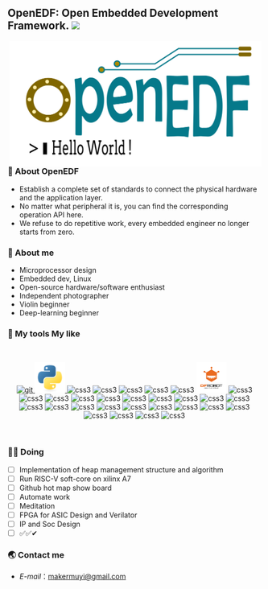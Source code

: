 ## OpenEDF: Open Embedded Development Framework. <img src="https://github.com/rajput2107/rajput2107/blob/master/Assets/Developer.gif" width="64px"/> 
<img src="https://github.com/OpenEDF/openedf/blob/master/matrial/logo/OpenEDF.png" min-width="500px" max-width="500px" width="500px" align="right" alt="OpenEDF logo">

### 🌄 About OpenEDF
- Establish a complete set of  standards to connect the physical hardware and the application layer.
- No matter what peripheral it is, you can find the corresponding operation API here.
- We refuse to do repetitive work, every embedded engineer no longer starts from zero.

### 👦 About me
- Microprocessor design 
- Embedded dev, Linux
- Open-source hardware/software enthusiast
- Independent photographer
- Violin beginner
- Deep-learning beginner

### 🚀 My tools My like
<br>
<p align="center" margin="100px">
<a href="https://git-scm.com/" target="_blank"> <img src="https://www.vectorlogo.zone/logos/git-scm/git-scm-icon.svg" alt="git" width="60" height="60"/> </a>
<a href="https://docs.python.org/3/" target="_blank"> <img src="https://raw.githubusercontent.com/devicons/devicon/master/icons/python/python-original.svg" alt="nodejs" padding="10px" width="60" height="60"/> </a>
<img src="https://www.vectorlogo.zone/logos/linux/linux-icon.svg" alt="css3" padding="10px"  width="60" height="60"/>
<img src="https://www.vectorlogo.zone/logos/getpostman/getpostman-icon.svg" alt="css3" padding="10px" width="60" height="60"/>
<img src="https://www.vectorlogo.zone/logos/arduino/arduino-icon.svg" alt="css3" padding="10px" width="60" height="60"/>
<img src="https://logodix.com/logo/1589425.gif" alt="css3" padding="10px" width="70" height="60"/>
<img src="https://beagleboard.org/static/images/logos/logo/beagleboard-embedded/beaglebaord-embedded.svg" alt="css3" padding="10px" width="60" height="60"/> 
<img src="https://github.com/OpenEDF/openedf/blob/master/matrial/like-logo/dfrobot.png" alt="css3" padding="10px" width="60" height="60"/>
<img src="https://www.vectorlogo.zone/logos/gnu/gnu-icon.svg" alt="css3" padding="10px" width="60" height="60"/>
<img src="https://upload.wikimedia.org/wikipedia/commons/f/fd/Open-source-hardware-logo.svg" alt="css3" padding="10px" width="60" height="60"/>
<img src="https://llvm.org/img/DragonMedium.png" alt="css3" padding="10px" width="60" height="60"/>
<img src="https://www.vectorlogo.zone/logos/opencv/opencv-icon.svg" alt="css3" padding="10px" width="60" height="60"/>
<img src="https://www.vectorlogo.zone/logos/raspberrypi/raspberrypi-icon.svg" alt="css3" padding="10px" width="60" height="60"/>
<img src="https://upload.wikimedia.org/wikipedia/commons/9/9a/RISC-V-logo.svg" alt="css3" padding="10px" width="120" height="60"/>
<img src="https://www.vectorlogo.zone/logos/github/github-icon.svg" alt="css3" padding="10px" width="60" height="60"/>
<img src="https://www.vectorlogo.zone/logos/nvidia/nvidia-icon.svg" alt="css3" padding="10px" width="60" height="60"/>
<img src="https://www.vectorlogo.zone/logos/tensorflow/tensorflow-icon.svg" alt="css3" padding="10px" width="60" height="60"/>
<img src="https://www.vectorlogo.zone/logos/ubuntu/ubuntu-icon.svg" alt="css3" padding="10px" width="60" height="60"/>
<img src="https://www.vectorlogo.zone/logos/vim/vim-icon.svg" alt="css3" padding="10px" width="60" height="60"/>
<img src="https://www.vectorlogo.zone/logos/nasa/nasa-icon.svg" alt="css3" padding="10px" width="60" height="60"/>
<img src="https://www.vectorlogo.zone/logos/particleio/particleio-icon.svg" alt="css3" padding="10px" width="60" height="60"/>
<img src="https://www.vectorlogo.zone/logos/visualstudio_code/visualstudio_code-icon.svg" alt="css3" padding="10px" width="60" height="60"/>
<img src="https://www.vectorlogo.zone/logos/wikipedia/wikipedia-icon.svg" alt="css3" padding="10px" width="60" height="60"/>
<img src="https://www.vectorlogo.zone/logos/cmake/cmake-icon.svg" alt="css3" padding="10px" width="60" height="60"/>
<img src="https://www.vectorlogo.zone/logos/jupyter/jupyter-icon.svg" alt="css3" padding="10px" width="60" height="60"/>
<img src="https://www.vectorlogo.zone/logos/onnxai/onnxai-icon.svg" alt="css3" padding="10px" width="60" height="60"/>
<img src="https://www.vectorlogo.zone/logos/oreilly/oreilly-icon.svg" alt="css3" padding="10px" width="60" height="60"/>
<img src="https://upload.wikimedia.org/wikipedia/commons/c/cb/Processing_2021_logo.svg" alt="css3" padding="10px" width="60" height="60"/>
<img src="https://upload.wikimedia.org/wikipedia/commons/e/e3/SCons.png" alt="css3" padding="10px" width="150" height="60"/>
<img src="https://upload.wikimedia.org/wikipedia/en/9/93/Verilator_logo.png" alt="css3" padding="10px" width="70" height="60"/>
<img src="https://upload.wikimedia.org/wikipedia/commons/a/a7/MicroPython_new_logo.svg" alt="css3" padding="10px" width="60" height="60"/>
</p>
<br>

### 🏃‍♂️ Doing
- [ ] Implementation of heap management structure and algorithm
- [ ] Run RISC-V soft-core on xilinx A7
- [ ] Github hot map show board
- [ ] Automate work
- [ ] Meditation
- [ ] FPGA for ASIC Design and Verilator
- [ ] IP and Soc Design
- [ ] ✅✅✔

### 🌏 Contact me
- *E-mail*：makermuyi@gmail.com
